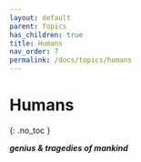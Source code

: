 ```yaml
---
layout: default
parent: Topics
has_children: true
title: Humans
nav_order: 7
permalink: /docs/topics/humans
---
```


# Humans
{: .no_toc }

__*genius & tragedies of mankind*__
